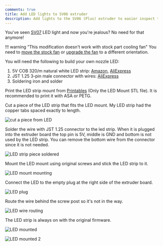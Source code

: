 ```yaml
---
comments: true
title: Add LED lights to SV06 extruder
description: Add lights to the SV06 (Plus) extruder to easier inspect the print and nozzle.
---
```


You've seen [SV07](https://sovol3d.com/products/sovol-sv07-klipper-direct-drive-3d-printer-print-speed-250mm-s?sca_ref=3309524.Vd4MGn0pGL&sca_source=sovol) LED light and now you're jealous? No need for that anymore!

!!! warning "This modification doesn't work with stock part cooling fan" 
    You need to [move the stock fan](http://127.0.0.1:8000/Upgrades/printed-mods/#back-mounted-stock-part-cooling-fan) or [upgrade the fan](/Upgrades/cooling-upgrades.md) 
    to a different orientation.

You will need the following to build your own nozzle LED:
1. 5V COB 320/m natural white LED strip: [Amazon](https://www.amazon.com/Powered-Density-Backlight-Bedroom-Lighting/dp/B0BK8MJF6W?crid=30T5GXQ6U5ML&keywords=5v%2Bcob%2Bled%2B320&qid=1683997218&sprefix=5v%2Bcob%2Bled%2B320%2Caps%2C186&sr=8-25&th=1&linkCode=ll1&tag=blakadders-20&linkId=622711267f67e3dd7ee4cd798b88db39&language=en_US&ref_=as_li_ss_tl), [AliExpress](https://www.aliexpress.com/item/1005003307581709.html?aff_fcid=e81223618e5d438eb4eb150dc91dbdf4-1683997769400-03610-_DkUXSZ3&tt=CPS_NORMAL&aff_fsk=_DkUXSZ3&aff_platform=shareComponent-detail&sk=_DkUXSZ3&aff_trace_key=e81223618e5d438eb4eb150dc91dbdf4-1683997769400-03610-_DkUXSZ3&terminal_id=3f8c776975fd455ba956809c02d71a91&afSmartRedirect=y)
2. JST 1.25 3-pin male connector with wires: [AliExpress](https://www.aliexpress.com/item/1005002332868366.html?aff_fcid=bf906959668142fbaa9e87880fb37b25-1683997737882-05066-_Dkbww29&tt=CPS_NORMAL&aff_fsk=_Dkbww29&aff_platform=shareComponent-detail&sk=_Dkbww29&aff_trace_key=bf906959668142fbaa9e87880fb37b25-1683997737882-05066-_Dkbww29&terminal_id=3f8c776975fd455ba956809c02d71a91&afSmartRedirect=y)
3. Soldering iron and solder

Print the LED strip mount from [Printables](https://www.printables.com/model/452216-sv06-plus-vortex-v2-adjustable-cooling-led-system/files) (Only the LED Mount STL file). It is recommended to print it with ASA or PETG.

Cut a piece of the LED strip that fits the LED mount. My LED strip had the copper tabs spaced exactly to length.

![cut a piece from LED ](/images/upgrades/led_cut.jpg)

Solder the wire with JST 1.25 connector to the led strip. When it is plugged into the extruder board the top pin is 5V, middle is GND and bottom is not used by the LED strip. You can remove the bottom wire from the connector since it is not needed.

![LED strip piece soldered](/images/upgrades/led_piece.jpg)

Mount the LED mount using original screws and stick the LED strip to it.

![LED mount mounting](/images/upgrades/led_mount.jpg)

Connect the LED to the empty plug at the right side of the extruder board.

![LED plug](/images/upgrades/led_plug.jpg)

Route the wire behind the screw post so it's not in the way.

![LED wire routing](/images/upgrades/led_wire_route.jpg)

The LED strip is always on with the original firmware.

![LED mounted](/images/upgrades/led_mounted.jpg)

![LED mounted 2](/images/upgrades/led_mounted2.jpg)
